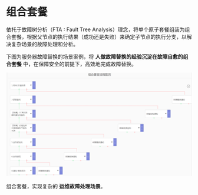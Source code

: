 # 组合套餐

依托于故障树分析（FTA : Fault Tree Analysis）理念，将单个原子套餐组装为组合套餐，根据父节点的执行结果（成功还是失败）来确定子节点的执行分支，以解决复杂场景的故障处理和分析。

下图为服务器故障替换的场景案例，将 **人做故障替换的经验沉淀在故障自愈的组合套餐** 中，在保障安全的前提下，高效地完成故障替换。

![-w2020](../assets/15681848604808.jpg)

组合套餐，实现复杂的 **运维故障处理场景**。
